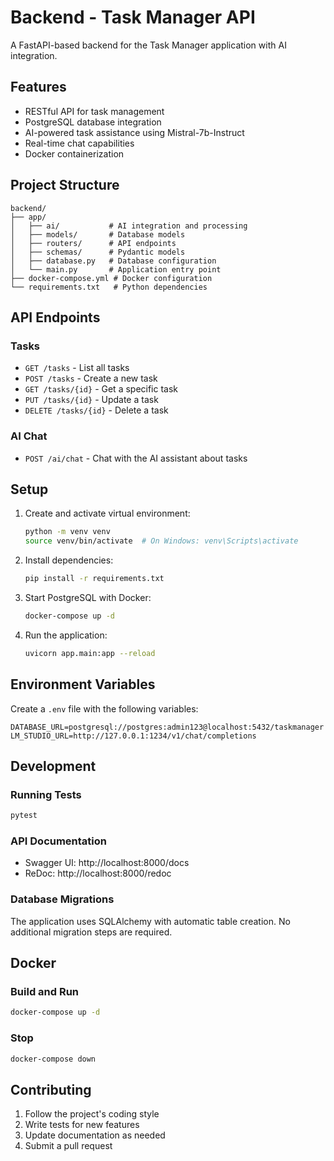 # Backend - Task Manager API

A FastAPI-based backend for the Task Manager application with AI integration.

## Features

- RESTful API for task management
- PostgreSQL database integration
- AI-powered task assistance using Mistral-7b-Instruct
- Real-time chat capabilities
- Docker containerization

## Project Structure

```
backend/
├── app/
│   ├── ai/           # AI integration and processing
│   ├── models/       # Database models
│   ├── routers/      # API endpoints
│   ├── schemas/      # Pydantic models
│   ├── database.py   # Database configuration
│   └── main.py       # Application entry point
├── docker-compose.yml # Docker configuration
└── requirements.txt   # Python dependencies
```

## API Endpoints

### Tasks
- `GET /tasks` - List all tasks
- `POST /tasks` - Create a new task
- `GET /tasks/{id}` - Get a specific task
- `PUT /tasks/{id}` - Update a task
- `DELETE /tasks/{id}` - Delete a task

### AI Chat
- `POST /ai/chat` - Chat with the AI assistant about tasks

## Setup

1. Create and activate virtual environment:
   ```bash
   python -m venv venv
   source venv/bin/activate  # On Windows: venv\Scripts\activate
   ```

2. Install dependencies:
   ```bash
   pip install -r requirements.txt
   ```

3. Start PostgreSQL with Docker:
   ```bash
   docker-compose up -d
   ```

4. Run the application:
   ```bash
   uvicorn app.main:app --reload
   ```

## Environment Variables

Create a `.env` file with the following variables:
```
DATABASE_URL=postgresql://postgres:admin123@localhost:5432/taskmanager
LM_STUDIO_URL=http://127.0.0.1:1234/v1/chat/completions
```

## Development

### Running Tests
```bash
pytest
```

### API Documentation
- Swagger UI: http://localhost:8000/docs
- ReDoc: http://localhost:8000/redoc

### Database Migrations
The application uses SQLAlchemy with automatic table creation. No additional migration steps are required.

## Docker

### Build and Run
```bash
docker-compose up -d
```

### Stop
```bash
docker-compose down
```

## Contributing

1. Follow the project's coding style
2. Write tests for new features
3. Update documentation as needed
4. Submit a pull request 